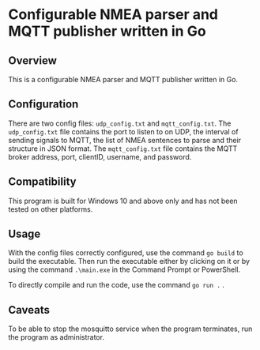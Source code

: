 # Configurable NMEA parser and MQTT publisher written in Go

## Overview

This is a configurable NMEA parser and MQTT publisher written in Go. 

## Configuration

There are two config files: `udp_config.txt` and `mqtt_config.txt`. The `udp_config.txt` file contains the port to listen to on UDP, the interval of sending signals to MQTT, the list of NMEA sentences to parse and their structure in JSON format. The `mqtt_config.txt` file contains the MQTT broker address, port, clientID, username, and password.

## Compatibility

This program is built for Windows 10 and above only and has not been tested on other platforms.

## Usage

With the config files correctly configured, use the command `go build` to build the executable. Then run the executable either by clicking on it or by using the command `.\main.exe` in the Command Prompt or PowerShell.

To directly compile and run the code, use the command `go run .` .

## Caveats

To be able to stop the mosquitto service when the program terminates, run the program as administrator. 